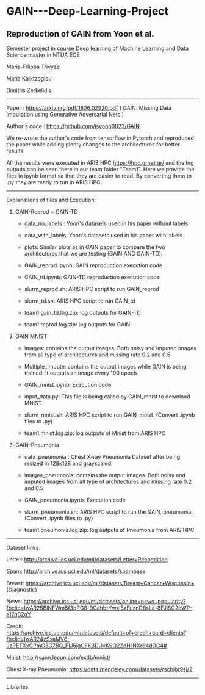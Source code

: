 # GAIN---Deep-Learning-Project
Reproduction of GAIN from Yoon et al. 
----------------------------------------------
Semester project in course Deep learning of Machine Learning and Data Science master in NTUA ECE

Maria-Filippa Trivyza  

Maria Kaiktzoglou

Dimitris Zerkelidis

----------------------------------------------

Paper : https://arxiv.org/pdf/1806.02920.pdf ( GAIN: Missing Data Imputation using Generative Adversarial Nets )

Author's code : https://github.com/jsyoon0823/GAIN

We re-wrote the author's code from tensorflow in Pytorch and reproduced the paper while adding plenty changes to the architectures for better results.


All the results were executed in ARIS HPC https://hpc.grnet.gr/ and the log outputs can be seen there in our team folder "Team1". Here we provide the files in ipynb format so that they are easier to read. By converting them to .py they are ready to run in ARIS HPC.

----------------------------------------------

Explanations of files and Execution:

1) GAIN-Reprod + GAIN-TD

      - data_no_labels : Yoon's datasets used in his paper without labels
      
      - data_with_labels: Yoon's datasets used in his paper with labels
      
      - plots: Similar plots as in GAIN paper to compare the two architectures that we are testing (GAIN AND GAIN-TD).
      
      - GAIN_reprod.ipynb: GAIN reproduction execution code
      
      - GAIN_td.ipynb: GAIN-TD reproduction execution code
      
      - slurm_reprod.sh: ARIS HPC script to run GAIN_reprod
      
      - slurm_td.sh:  ARIS HPC script to run GAIN_td
      
      - team1.gain_td.log.zip: log outputs for GAIN-TD
      
      - team1.reprod.log.zip: log outputs for GAIN


2) GAIN MNIST 

      - images: contains the output images. Both noisy and imputed images from all type of architectures and missing rate 0.2 and 0.5
      
      - Multiple_Impute: contains the output images while GAIN is being trained. It outputs an image every 100 epoch.
      
      - GAIN_mnist.ipynb: Execution code
      
      - input_data.py: This file is being called by GAIN_mnist to download MNIST.
      
      - slurm_mnist.sh: ARIS HPC script to run GAIN_mnist. (Convert .ipynb files to .py)
       
      - team1.mnist.log.zip: log outputs of Mnist from ARIS HPC

3) GAIN-Pneumonia

      - data_pneumonia : Chest X-ray Pneumonia Dataset after being resized in 128x128 and grayscaled.
      
      - images_pneumonia: contains the output images. Both noisy and imputed images from all type of architectures and missing rate                              0.2 and 0.5
      
      - GAIN_pneumonia.ipynb: Execution code
      
      - slurm_pneumonia.sh: ARIS HPC script to run the GAIN_pneumonia. (Convert .ipynb files to .py)
      
      - team1.pneumonia.log.zip: log outputs of Pneumonia from ARIS HPC 


-------------------------------------------------------

Dataset links:

Letter: http://archive.ics.uci.edu/ml/datasets/Letter+Recognition

Spam:   http://archive.ics.uci.edu/ml/datasets/spambase

Breast: https://archive.ics.uci.edu/ml/datasets/Breast+Cancer+Wisconsin+(Diagnostic)

News:   https://archive.ics.uci.edu/ml/datasets/online+news+popularity?fbclid=IwAR25BlNFWm5f3qPG8-9CahbrYwxl5zFuznD6sLa-8FJl6G2bWP-a17qB2qY

Credit: https://archive.ics.uci.edu/ml/datasets/default+of+credit+card+clients?fbclid=IwAR24zSxaMV6-JzPETXxGPmG3G7BQ_FIJ5jgCFK3DUyKSQ2ZdH1NXr64dDG4#

Mnist: http://yann.lecun.com/exdb/mnist/

Chest X-ray Pneumonia: https://data.mendeley.com/datasets/rscbjbr9sj/2


-------------------------------------------------------

Libraries:




